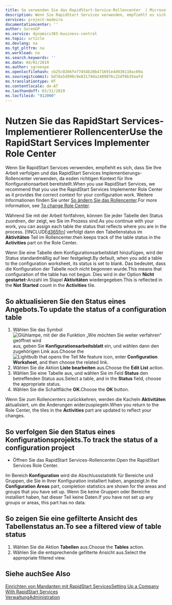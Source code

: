 ```yaml
---
title: So verwenden Sie das RapidStart-Service-Rollencenter  | Microsoft Docs
description: Wenn Sie RapidStart Services verwenden, empfiehlt es sich, dass Sie Ihre Arbeit verfolgen und das RapidStart Services Implementierungs-Rollencenter verwenden, da esden richtigen Kontext für Ihre Konfigurationsarbeit bereitstellt.
services: project-madeira
documentationcenter: ''
author: SorenGP
ms.service: dynamics365-business-central
ms.topic: article
ms.devlang: na
ms.tgt_pltfrm: na
ms.workload: na
ms.search.keywords: ''
ms.date: 04/01/2019
ms.author: sgroespe
ms.openlocfilehash: cb25c0266fe77454b20b471691e4d930110ac09a
ms.sourcegitcommit: bd78a5d990c9e83174da1409076c22df8b35eafd
ms.translationtype: HT
ms.contentlocale: de-AT
ms.lasthandoff: 03/31/2019
ms.locfileid: "912090"
---
```

# <a name="use-the-rapidstart-services-implementer-role-center"></a><span data-ttu-id="3a351-103">Nutzen Sie das RapidStart Services-Implementierer Rollencenter</span><span class="sxs-lookup"><span data-stu-id="3a351-103">Use the RapidStart Services Implementer Role Center</span></span>
<span data-ttu-id="3a351-104">Wenn Sie RapidStart Services verwenden, empfiehlt es sich, dass Sie Ihre Arbeit verfolgen und das RapidStart Services Implementierungs-Rollencenter verwenden, da esden richtigen Kontext für Ihre Konfigurationsarbeit bereitstellt.</span><span class="sxs-lookup"><span data-stu-id="3a351-104">When you use RapidStart Services, we recommend that you use the RapidStart Services Implementer Role Center as it provides the correct context for your configuration work.</span></span> <span data-ttu-id="3a351-105">Weitere Informationen finden Sie unter [So ändern Sie das Rollencenter](ui-change-basic-settings.md#to-change-role-center).</span><span class="sxs-lookup"><span data-stu-id="3a351-105">For more information, see [To change Role Center](ui-change-basic-settings.md#to-change-role-center).</span></span>

<span data-ttu-id="3a351-106">Während Sie mit der Arbeit fortfahren, können Sie jeder Tabelle den Status zuordnen, der zeigt, wo Sie im Prozess sind.</span><span class="sxs-lookup"><span data-stu-id="3a351-106">As you continue with your work, you can assign each table the status that reflects where you are in the process.</span></span> [!INCLUDE[d365fin](includes/d365fin_md.md)] <span data-ttu-id="3a351-107">verfolgt dann den Tabellenstatus im **Aktivitäten** Teil im Rollencenter.</span><span class="sxs-lookup"><span data-stu-id="3a351-107">then keeps track of the table status in the **Activities** part on the Role Center.</span></span>  

<span data-ttu-id="3a351-108">Wenn Sie eine Tabelle dem Konfigurationsarbeitsblatt hinzufügen, wird der Status standardmäßig auf leer festgelegt.</span><span class="sxs-lookup"><span data-stu-id="3a351-108">By default, when you add a table to the configuration worksheet, its status is set to blank.</span></span> <span data-ttu-id="3a351-109">Das bedeutet, dass die Konfiguration der Tabelle noch nicht begonnen wurde.</span><span class="sxs-lookup"><span data-stu-id="3a351-109">This means that configuration of the table has not begun.</span></span> <span data-ttu-id="3a351-110">Dies wird in der Option **Nicht gestartet**-Anzahl im Stapel **Aktivitäten** wiedergegeben.</span><span class="sxs-lookup"><span data-stu-id="3a351-110">This is reflected in the **Not Started** count in the **Activities** tile.</span></span>  

## <a name="to-update-the-status-of-a-configuration-table"></a><span data-ttu-id="3a351-111">So aktualisieren Sie den Status eines Angebots.</span><span class="sxs-lookup"><span data-stu-id="3a351-111">To update the status of a configuration table</span></span>  
1.  <span data-ttu-id="3a351-112">Wählen Sie das Symbol ![Glühlampe, mit der die Funktion „Wie möchten Sie weiter verfahren“ geöffnet wird](media/ui-search/search_small.png "Wie möchten Sie weiter verfahren?") aus, geben Sie **Konfigurationsarbeitsblatt** ein, und wählen dann den zugehörigen Link aus.</span><span class="sxs-lookup"><span data-stu-id="3a351-112">Choose the ![Lightbulb that opens the Tell Me feature](media/ui-search/search_small.png "Tell me what you want to do") icon, enter **Configuration Worksheet**, and then choose the related link.</span></span>  
2.  <span data-ttu-id="3a351-113">Wählen Sie die Aktion **Liste bearbeiten** aus.</span><span class="sxs-lookup"><span data-stu-id="3a351-113">Choose the **Edit List** action.</span></span>  
3.  <span data-ttu-id="3a351-114">Wählen Sie eine Tabelle aus, und wählen Sie im Feld **Status** den betreffenden Status aus.</span><span class="sxs-lookup"><span data-stu-id="3a351-114">Select a table, and in the **Status** field, choose the appropriate status.</span></span>  
4.  <span data-ttu-id="3a351-115">Wählen Sie die Schaltfläche **OK**.</span><span class="sxs-lookup"><span data-stu-id="3a351-115">Choose the **OK** button.</span></span>  

<span data-ttu-id="3a351-116">Wenn Sie zum Rollencenters zurückkehren, werden die Kacheln **Aktivitäten** aktualisiert, um die Änderungen widerzuspiegeln.</span><span class="sxs-lookup"><span data-stu-id="3a351-116">When you return to the Role Center, the tiles in the **Activities** part are updated to reflect your changes.</span></span>  

## <a name="to-track-the-status-of-a-configuration-project"></a><span data-ttu-id="3a351-117">So verfolgen Sie den Status eines Konfigurationsprojekts.</span><span class="sxs-lookup"><span data-stu-id="3a351-117">To track the status of a configuration project</span></span>  
- <span data-ttu-id="3a351-118">Öffnen Sie das RapidStart Services-Rollencenter.</span><span class="sxs-lookup"><span data-stu-id="3a351-118">Open the RapidStart Services Role Center.</span></span>  

<span data-ttu-id="3a351-119">Im Bereich **Konfiguration** wird die Abschlussstatistik für Bereiche und Gruppen, die Sie in Ihrer Konfiguration installiert haben, angezeigt.</span><span class="sxs-lookup"><span data-stu-id="3a351-119">In the **Configuration Areas** part, completion statistics are shown for the areas and groups that you have set up.</span></span> <span data-ttu-id="3a351-120">Wenn Sie keine Gruppen oder Bereiche installiert haben, hat dieser Teil keine Daten.</span><span class="sxs-lookup"><span data-stu-id="3a351-120">If you have not set up any groups or areas, this part has no data.</span></span>  

## <a name="to-see-a-filtered-view-of-table-status"></a><span data-ttu-id="3a351-121">So zeigen Sie eine gefilterte Ansicht des Tabellenstatus an.</span><span class="sxs-lookup"><span data-stu-id="3a351-121">To see a filtered view of table status</span></span>  
1. <span data-ttu-id="3a351-122">Wählen Sie die Aktion **Tabellen** aus.</span><span class="sxs-lookup"><span data-stu-id="3a351-122">Choose the **Tables** action.</span></span>  
2. <span data-ttu-id="3a351-123">Wählen Sie die entsprechende gefilterte Ansicht aus.</span><span class="sxs-lookup"><span data-stu-id="3a351-123">Select the appropriate filtered view.</span></span>  

## <a name="see-also"></a><span data-ttu-id="3a351-124">Siehe auch</span><span class="sxs-lookup"><span data-stu-id="3a351-124">See Also</span></span>  
[<span data-ttu-id="3a351-125">Einrichten von Mandanten mit RapidStart Services</span><span class="sxs-lookup"><span data-stu-id="3a351-125">Setting Up a Company With RapidStart Services</span></span>](admin-set-up-a-company-with-rapidstart.md)  
[<span data-ttu-id="3a351-126">Verwaltung</span><span class="sxs-lookup"><span data-stu-id="3a351-126">Administration</span></span>](admin-setup-and-administration.md)
